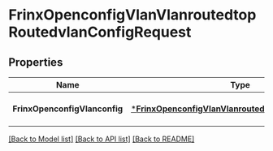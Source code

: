 # FrinxOpenconfigVlanVlanroutedtopRoutedvlanConfigRequest

## Properties
Name | Type | Description | Notes
------------ | ------------- | ------------- | -------------
**FrinxOpenconfigVlanconfig** | [***FrinxOpenconfigVlanVlanroutedtopRoutedvlanConfig**](frinx.openconfig.vlan.vlanroutedtop.routedvlan.Config.md) |  | [optional] [default to null]

[[Back to Model list]](../README.md#documentation-for-models) [[Back to API list]](../README.md#documentation-for-api-endpoints) [[Back to README]](../README.md)



